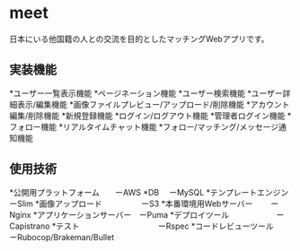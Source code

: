 # meet

日本にいる他国籍の人との交流を目的としたマッチングWebアプリです。

## 実装機能
*ユーザー一覧表示機能
*ページネーション機能
*ユーザー検索機能
*ユーザー詳細表示/編集機能
*画像ファイルプレビュー/アップロード/削除機能
*アカウント編集/削除機能
*新規登録機能
*ログイン/ログアウト機能
*管理者ログイン機能
*フォロー機能
*リアルタイムチャット機能
*フォロー/マッチング/メッセージ通知機能

## 使用技術
*公開用プラットフォーム　　ーAWS
*DB                      　ーMySQL
*テンプレートエンジン　　　ーSlim
*画像アップロード　　　　　ーS3
*本番環境用Webサーバー　 　ーNginx
*アプリケーションサーバー　ーPuma
*デプロイツール　　　　　　ーCapistrano
*テスト　　　　　　　　　　ーRspec
*コードレビューツール　　　ーRubocop/Brakeman/Bullet